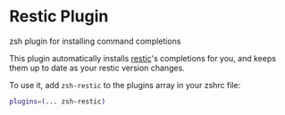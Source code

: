 # Restic Plugin
zsh plugin for installing command completions

This plugin automatically installs [restic](https://github.com/restic/restic/)'s completions for you, and keeps them up to date as your restic version changes.

To use it, add `zsh-restic` to the plugins array in your zshrc file:

```zsh
plugins=(... zsh-restic)
```

